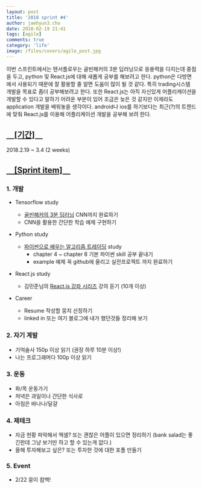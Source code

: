 ```yaml
---
layout: post
title: '2018 sprint #4'
author: jaehyun3.cho
date: 2018-02-19 21:41
tags: [agile]
comments: true
category: 'life'
image: /files/covers/agile_post.jpg
---
```


이번 스프린트에서는 텐서플로우는 골빈해커의 3분 딥러닝으로 응용력을 다지는데 중점을 두고, python 및 React.js에 대해 새롭게 공부를 해보려고 한다. python은 다방면에서 사용되기 때문에 잘 활용할 줄 알면 도움이 많이 될 것 같다. 특히 trading시스템 개발을 목표로 좀더 공부해보려고 한다. 또한 React.js는 아직 자신있게 어플리캐이션을 개발할 수 있다고 말하기 어려운 부분이 있어 조금은 늦은 것 같지만 이제라도 application 개발을 배워놓을 생각이다. android나 ios를 하기보다는 최근(?)의 트렌드에 맞춰 React.js를 이용해 어플리케이션 개발을 공부해 보려 한다.

## <u>　[기간]　</u>
2018.2.19 ~ 3.4 (2 weeks)

## <u>　[Sprint item]　</u>

### 1. 개발
- Tensorflow study
  - [골빈해커의 3분 딥러닝](https://github.com/golbin/TensorFlow-Tutorials) CNN까지 완료하기
  - CNN을 활용한 간단한 학습 예제 구현하기
  
- Python study
  - [파이썬으로 배우는 알고리즘 트레이딩](https://wikidocs.net/book/110) study
    - chapter 4 ~ chapter 8 기본 파이썬 skill 공부 끝내기
    - example 예제 꼭 github에 올리고 실전프로젝트 까지 완료하기

- React.js study
  - 김민준님의 [React.js 강좌 시리즈](https://www.youtube.com/watch?v=GEoNiUcVwjE&list=PL9FpF_z-xR_GMujql3S_XGV2SpdfDBkeC) 강의 듣기 (10개 이상)

- Career
  - Resume 작성할 뭉치 선정하기
  - linked in 또는 여기 블로그에 내가 했던것들 정리해 보기

### 2. 자기 계발
- 기억술사 150p 이상 읽기 (권장 하루 10분 이상!)
- 나는 프로그래머다 100p 이상 읽기

### 3. 운동
- 화/목 운동가기
- 저녁은 과일이나 간단한 식사로
- 아침은 바나나/달걀

### 4. 제테크
- 자금 현황 파악해서 엑셀? 또는 괜찮은 어플이 있으면 정리하기 (bank salad는 좋긴한데 그냥 보기만 하고 할 수 있는게 없다.)
- 올해 투자해보고 싶은? 또는 투자한 것에 대한 포폴 만들기

### 5. Event
- 2/22 뭉이 컴백!